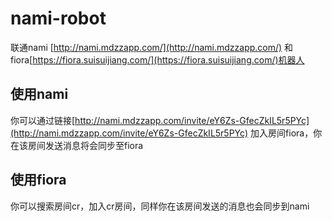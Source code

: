 # nami-robot

联通nami [http://nami.mdzzapp.com/](http://nami.mdzzapp.com/) 和 fiora[https://fiora.suisuijiang.com/](https://fiora.suisuijiang.com/)机器人

## 使用nami

你可以通过链接[http://nami.mdzzapp.com/invite/eY6Zs-GfecZkIL5r5PYc](http://nami.mdzzapp.com/invite/eY6Zs-GfecZkIL5r5PYc) 加入房间fiora，你在该房间发送消息将会同步至fiora

## 使用fiora

你可以搜索房间cr，加入cr房间，同样你在该房间发送的消息也会同步到nami
